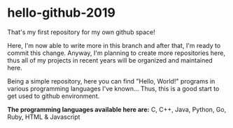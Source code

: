 # hello-github-2019
That's my first repository for my own github space!

Here, I'm now able to write more in this branch and after that, I'm ready to commit this change.
Anyway, I'm planning to create more repositories here, thus all of my projects in recent years will be organized and maintained here.

Being a simple repository, here you can find "Hello, World!" programs in various programming languages I've known... Thus, this is a good start to get used to github environment.

**The programming languages available here are:** C, C++, Java, Python, Go, Ruby, HTML & Javascript
